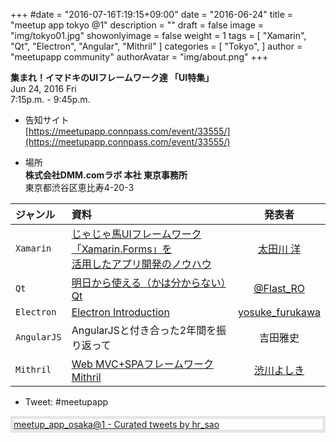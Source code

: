 +++
#date = "2016-07-16T:19:15+09:00"
date = "2016-06-24"
title = "meetup app tokyo @1"
description = ""
draft = false
image = "img/tokyo01.jpg"
showonlyimage = false
weight = 1
tags = [
    "Xamarin",
    "Qt",
    "Electron",
    "Angular",
    "Mithril"
]
categories = [
    "Tokyo",
]
author = "meetupapp community"
authorAvatar = "img/about.png"
+++

**集まれ！イマドキのUIフレームワーク達 「UI特集」**  
Jun 24, 2016 Fri  
7:15p.m. - 9:45p.m.


<!--more-->

- 告知サイト  
[https://meetupapp.connpass.com/event/33555/](https://meetupapp.connpass.com/event/33555/)


- 場所  
**株式会社DMM.comラボ 本社 東京事務所**  
東京都渋谷区恵比寿4-20-3

| ジャンル | 資料 | 発表者 |
|:-----------|:------------|:------------:|
| ```Xamarin``` | [じゃじゃ馬UIフレームワーク「Xamarin.Forms」を<br>活用したアプリ開発のノウハウ](https://speakerdeck.com/ayasesh/ziyaziyama-uihuremuwakuxamarin-dot-formswohuo-yong-sita-apurikai-fa-falsefalseuhau) | [太田川 洋](https://twitter.com/AyaseSH) |
| ```Qt``` | [明日から使える（かは分からない）Qt](https://www.flast.jp/article/meetup-app1/index.html) | [@Flast_RO](https://twitter.com/Flast_RO) |
| ```Electron```| [Electron Introduction](https://speakerdeck.com/yosuke_furukawa/electron-introduction) | [yosuke_furukawa](https://twitter.com/yosuke_furukawa) |
| ```AngularJS``` | AngularJSと付き合った2年間を振り返って | 吉田雅史 |
| ```Mithril``` | [Web MVC+SPAフレームワーク<br>Mithril](https://www.slideshare.net/shibukawa/mithril) | [渋川よしき](http://shibu.jp/) |

- Tweet: #meetupapp

<div style="border:solid 5px #e6e6e6">
<a class="twitter-timeline" data-width="400" data-height="500"  href="https://twitter.com/hr_sao/timelines/746678011739529217">meetup_app_osaka@1 - Curated tweets by hr_sao</a> <script async src="https://platform.twitter.com/widgets.js" charset="utf-8"></script>
</div>
